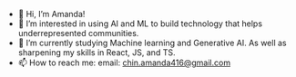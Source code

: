 - 👋 Hi, I’m Amanda!
- 👀 I’m interested in using AI and ML to build technology that helps underrepresented communities.
- 🌱 I’m currently studying Machine learning and Generative AI. As well as sharpening my skills in React, JS, and TS. 
- 📫 How to reach me: email: chin.amanda416@gmail.com


<!---
amanda9198/amanda9198 is a ✨ special ✨ repository because its `README.md` (this file) appears on your GitHub profile.
You can click the Preview link to take a look at your changes.
--->
